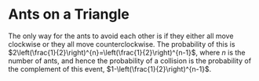 # Ants on a Triangle

The only way for the ants to avoid each other is if they either all move
clockwise or they all move counterclockwise. The probability of this is
$2\left(\frac{1}{2}\right)^{n}=\left(\frac{1}{2}\right)^{n-1}$, where $n$ is
the number of ants, and hence the probability of a collision is the probability of the complement of this event, $1-\left(\frac{1}{2}\right)^{n-1}$.
